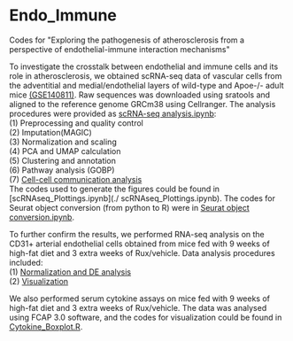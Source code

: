 # Endo_Immune
Codes for "Exploring the pathogenesis of atherosclerosis from a perspective of endothelial-immune interaction mechanisms"

To investigate the crosstalk between endothelial and immune cells and its role in atherosclerosis, we obtained scRNA-seq data of vascular cells from the adventitial and medial/endothelial layers of wild-type and Apoe-/- adult mice [(GSE140811)](https://www.ncbi.nlm.nih.gov/geo/query/acc.cgi?acc=GSE140811). Raw sequences was downloaded using sratools and aligned to the reference genome GRCm38 using Cellranger. The analysis procedures were provided as [scRNA-seq analysis.ipynb](./scRNAseq_analysis.ipynb):  
(1) Preprocessing and quality control  
(2) Imputation(MAGIC)  
(3) Normalization and scaling  
(4) PCA and UMAP calculation  
(5) Clustering and annotation  
(6) Pathway analysis (GOBP)  
(7) [Cell-cell communication analysis](./Cellchat_final.ipynb)  
The codes used to generate the figures could be found in [scRNAseq_Plottings.ipynb](./ scRNAseq_Plottings.ipynb). The codes for Seurat object conversion (from python to R) were in [Seurat object conversion.ipynb](./Seurat_Conversion.ipynb).

To further confirm the results, we performed RNA-seq analysis on the CD31+ arterial endothelial cells obtained from mice fed with 9 weeks of high-fat diet and 3 extra weeks of Rux/vehicle. Data analysis procedures included:  
(1) [Normalization and DE analysis](./RNAseq_edgeR.R)  
(2) [Visualization](./RNAseq_Plottings.R)  

We also performed serum cytokine assays on mice fed with 9 weeks of high-fat diet and 3 extra weeks of Rux/vehicle. The data was analysed using FCAP 3.0 software, and the codes for visualization could be found in [Cytokine_Boxplot.R](./Cytokine_Boxplot.R).
